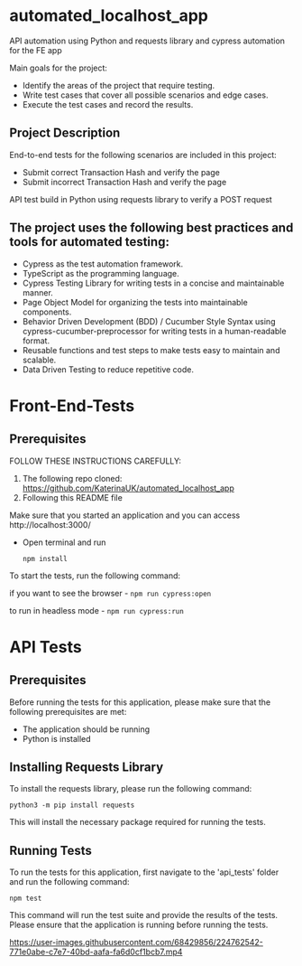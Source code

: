 # automated_localhost_app
API automation using Python and requests library and cypress automation for the FE app

Main goals for the project:
- Identify the areas of the project that require testing.
- Write test cases that cover all possible scenarios and edge cases.
- Execute the test cases and record the results.

## Project Description
End-to-end tests for the following scenarios are included in this project:
- Submit correct Transaction Hash and verify the page
- Submit incorrect Transaction Hash and verify the page

API test build in Python using requests library to verify a POST request

## The project uses the following best practices and tools for automated testing:

- Cypress as the test automation framework.
- TypeScript as the programming language.
- Cypress Testing Library for writing tests in a concise and maintainable manner.
- Page Object Model for organizing the tests into maintainable components.
- Behavior Driven Development (BDD) / Cucumber Style Syntax using cypress-cucumber-preprocessor for writing tests in a human-readable format.
- Reusable functions and test steps to make tests easy to maintain and scalable.
- Data Driven Testing to reduce repetitive code.

# Front-End-Tests
## Prerequisites

FOLLOW THESE INSTRUCTIONS CAREFULLY:

1.  The following repo cloned: https://github.com/KaterinaUK/automated_localhost_app
2.  Following this README file

Make sure that you started an application and you can access http://localhost:3000/

- Open terminal and run

  `npm install`

To start the tests, run the following command:

if you want to see the browser - `npm run cypress:open`

to run in headless mode - `npm run cypress:run`

# API Tests
## Prerequisites

Before running the tests for this application, please make sure that the following prerequisites are met:

- The application should be running
- Python is installed

## Installing Requests Library

To install the requests library, please run the following command:

`python3 -m pip install requests`

This will install the necessary package required for running the tests.

## Running Tests

To run the tests for this application, first navigate to the 'api_tests' folder and run the following command:

`npm test`

This command will run the test suite and provide the results of the tests. Please ensure that the application is running before running the tests.


https://user-images.githubusercontent.com/68429856/224762542-771e0abe-c7e7-40bd-aafa-fa6d0cf1bcb7.mp4


